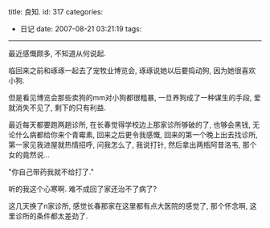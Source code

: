 title: 良知.
id: 317
categories:
  - 日记
date: 2007-08-21 03:21:19
tags:
---

最近感慨颇多, 不知道从何说起.

临回来之前和琢琢一起去了宠牧业博览会, 琢琢说她以后要捣动狗, 因为她很喜欢小狗.

但是看见博览会那些卖狗的mm对小狗都很粗暴, 一旦养狗成了一种谋生的手段, 爱就消失不见了, 剩下的只有利益.

最近每天都要跑两趟诊所, 在长春觉得学校边上那家诊所够破的了, 也够会黑钱, 无论什么病都给你来个青霉素, 回来之后更令我感慨, 回来的第一个晚上出去找诊所, 第一家见我进屋就热情招呼, 问我怎么了, 我说打针, 然后拿出两瓶阿昔洛韦, 那个女的竟然说...

&quot;你自己带药我就不给打了.&quot;

听的我这个心寒啊. 难不成回了家还治不了病了?

这几天换了n家诊所, 感觉长春那家在这里都有点大医院的感觉了, 那个怀念啊, 这里诊所的条件都太差劲了.